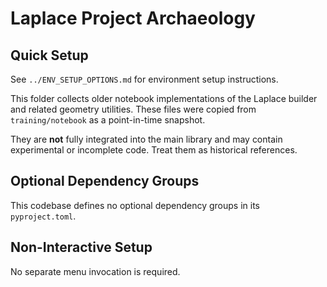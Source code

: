 # Laplace Project Archaeology

## Quick Setup

See `../ENV_SETUP_OPTIONS.md` for environment setup instructions.

This folder collects older notebook implementations of the Laplace builder and related geometry utilities. These files were copied from `training/notebook` as a point-in-time snapshot.

They are **not** fully integrated into the main library and may contain experimental or incomplete code. Treat them as historical references.

## Optional Dependency Groups

This codebase defines no optional dependency groups in its `pyproject.toml`.

## Non-Interactive Setup

No separate menu invocation is required.
